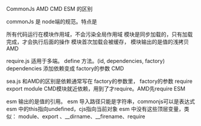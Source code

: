CommonJs AMD CMD ESM 的区别

commonJs 是 node端的规范。特点是

所有代码运行在模块作用域，不会污染全局作用域
模块是同步加载的，只有加载完成，才会执行后面的操作
模块首次加载会被缓存，
模块输出的是值的浅拷贝
AMD

require.js 适用于多端。
define 方法。(id, dependencies, factory)
dependencies 添加依赖变成 factory的参数
CMD

sea.js
和AMD的区别是依赖通常写在 factory的参数里，
factory的参数 require export module
CMD模块就近依赖，用到了才require。AMD先require
ESM

esm 输出的是值的引用。
esm 导入路径只能是字符串，commonjs可以是表达式
esm 中的this指向undefined，cjs指向当前对象
esm 中没有这些顶层变量，类似： module、export 、__dirname、__firename、require
